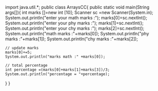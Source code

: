 import java.util.*;
public class ArraysCC{
public static void main(String args[]){
    int marks []=new int [10];
    Scanner sc =new Scanner(System.in);
    System.out.println("enter your math marks :");
    marks[0]=sc.nextInt();
    System.out.println("enter your phy marks :");
    marks[1]=sc.nextInt();
    System.out.println("enter your chy marks :");
    marks[2]=sc.nextInt();
    System.out.println("math marks :"+marks[0]);
    System.out.println("phy marks :"+marks[1]);
    System.out.println("chy marks :"+marks[2]);

    // update marks 
    marks[0]+=5;
    System.out.println("marks math :" +marks[0]);

    // total percentage 
    int percentage =(marks[0]+marks[1]+marks[3])/3;
    System.out.println("percentage = "+percentage);

}
}
